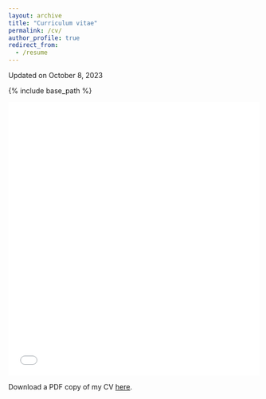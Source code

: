 ```yaml
---
layout: archive
title: "Curriculum vitae"
permalink: /cv/
author_profile: true
redirect_from:
  - /resume
---
```


Updated on October 8, 2023

{% include base_path %}

<iframe src="/files/pdfs/NasimehBahmanianCV.pdf" width="100%" height="550" frameborder="no" border="0" marginwidth="0" marginheight="0"></iframe>



Download a PDF copy of my CV [here](/files/pdfs/NasimehBahmanianCV.pdf). 

